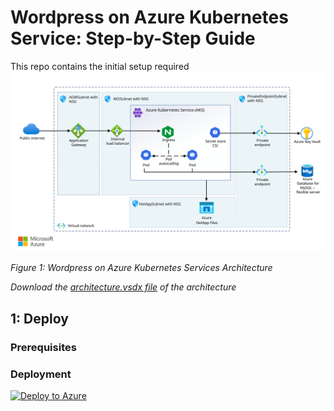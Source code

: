 # Wordpress on Azure Kubernetes Service: Step-by-Step Guide
This repo contains the initial setup required
![Architecture Diagram](./architecture.svg)

*Figure 1: Wordpress on Azure Kubernetes Services Architecture*


_Download the [architecture.vsdx file](./docs/architecture.svg) of the architecture_


## 1: Deploy
### Prerequisites
### Deployment


[![Deploy to Azure](https://aka.ms/deploytoazurebutton)](https://portal.azure.com/#create/Microsoft.Template/uri/https%3A%2F%2Fraw.githubusercontent.com%2FTommaso23%2FWordpress-on-AKS%2Frefs%2Fheads%2Fmain%2Fazuredeploy.json)



